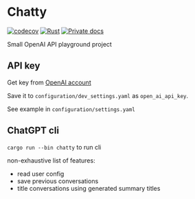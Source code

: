 # Chatty

[![codecov](https://codecov.io/gh/dmweis/chatty/branch/main/graph/badge.svg)](https://codecov.io/gh/dmweis/chatty)
[![Rust](https://github.com/dmweis/chatty/workflows/Rust/badge.svg)](https://github.com/dmweis/chatty/actions)
[![Private docs](https://github.com/dmweis/chatty/workflows/Deploy%20Docs%20to%20GitHub%20Pages/badge.svg)](https://davidweis.dev/chatty/chatty/index.html)

Small OpenAI API playground project

## API key

Get key from [OpenAI account](https://platform.openai.com/account/api-keys)

Save it to `configuration/dev_settings.yaml` as `open_ai_api_key`.

See example in `configuration/settings.yaml`

## ChatGPT cli

`cargo run --bin chatty` to run cli

non-exhaustive list of features:

* read user config
* save previous conversations
* title conversations using generated summary titles
